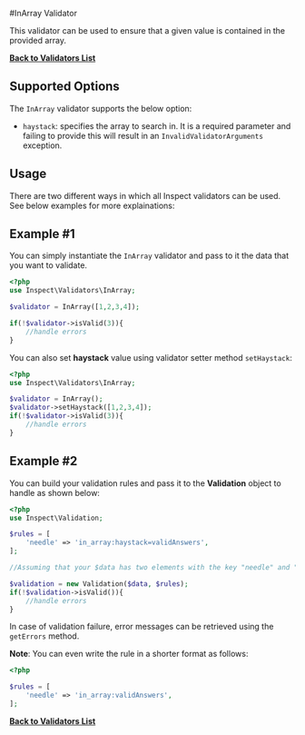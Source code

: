 #InArray Validator

This validator can be used to ensure that a given value is contained in the provided array. 

[**Back to Validators List**](./reference.md#validators-list)

## Supported Options
The `InArray` validator supports the below option:

* `haystack`: specifies the array to search in. It is a required parameter and failing to provide this will result in an `InvalidValidatorArguments` exception.
 

## Usage
There are two different ways in which all Inspect validators can be used. See below examples for more explainations:

## Example #1
You can simply instantiate the `InArray` validator and pass to it the data that you want to validate.

```php
<?php
use Inspect\Validators\InArray;

$validator = InArray([1,2,3,4]);

if(!$validator->isValid(3)){ 
	//handle errors
}
```
You can also set __haystack__ value using validator setter method `setHaystack`:

```php
<?php
use Inspect\Validators\InArray;

$validator = InArray();
$validator->setHaystack([1,2,3,4]);
if(!$validator->isValid(3)){ 
	//handle errors
}
```

## Example #2
You can build your validation rules and pass it to the __Validation__ object to handle as shown below:

```php
<?php
use Inspect\Validation;

$rules = [
	'needle' => 'in_array:haystack=validAnswers',
];

//Assuming that your $data has two elements with the key "needle" and "options"

$validation = new Validation($data, $rules);
if(!$validation->isValid()){
	//handle errors
}

```
In case of validation failure, error messages can be retrieved using the `getErrors` method.


__Note__: You can even write the rule in a shorter format as follows:

```php
<?php

$rules = [
	'needle' => 'in_array:validAnswers',
];

```
[**Back to Validators List**](./reference.md#validators-list)
